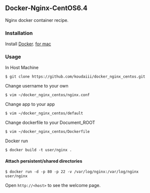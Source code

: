 ## Docker-Nginx-CentOS6.4

Nginx docker container recipe.

### Installation

Install [Docker](https://gist.github.com/koudaiii/10282062#file-docker_install).
   [for mac](https://gist.github.com/koudaiii/10224422)

### Usage
In Host Machine

    $ git clone https://github.com/koudaiii/docker_nginx_centos.git

Change username to your own

    $ vim ~/docker_nginx_centos/nginx.conf

Change app to your app
   
    $ vim ~/docker_nginx_centos/default

Change dockerfile to your Document_ROOT

    $ vim ~/docker_nginx_centos/Dockerfile

Docker run

    $ docker build -t user/nginx . 

#### Attach persistent/shared directories

    $ docker run -d -p 80 -p 22 -v /var/log/nginx:/var/log/nginx user/nginx

Open `http://<host>` to see the welcome page.
